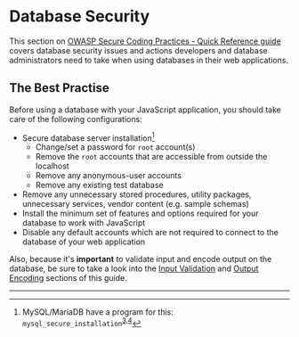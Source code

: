 Database Security
=================

This section on [OWASP Secure Coding Practices - Quick Reference guide][5]
covers database security issues and actions developers and database
administrators need to take when using databases in their web applications.

## The Best Practise

Before using a database with your JavaScript application, you should take care
of the following configurations:

* Secure database server installation[^1]
    * Change/set a password for `root` account(s)
    * Remove the `root` accounts that are accessible from outside the localhost
    * Remove any anonymous-user accounts
    * Remove any existing test database
* Remove any unnecessary stored procedures, utility packages,
  unnecessary services, vendor content (e.g. sample schemas)
* Install the minimum set of features and options required for your database to
  work with JavaScript
* Disable any default accounts which are not required to connect to the database
  of your web application

Also, because it's __important__ to validate input and encode output on the
database, be sure to take a look into the [Input Validation][1] and
[Output Encoding][2] sections of this guide.

---

[^1]: MySQL/MariaDB have a program for this: `mysql_secure_installation`<sup>[3],[4]</sup>

[1]: /input-validation/README.md
[2]: /output-encoding/README.md
[3]: https://dev.mysql.com/doc/refman/5.7/en/mysql-secure-installation.html
[4]: https://mariadb.com/kb/en/mariadb/mysql_secure_installation/
[5]: https://www.owasp.org/index.php/OWASP_Secure_Coding_Practices_-_Quick_Reference_Guide
